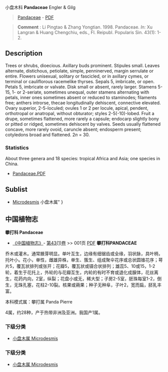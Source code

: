 小盘木科 **Pandaceae** Engler & Gilg

> [Pandaceae](http://www.iplant.cn/info/Pandaceae?t=foc) - [PDF](http://www.iplant.cn/foc/pdf/Pandaceae.pdf)

> **Comment** : 
> Li Pingtao & Zhang Yongtian. 1998. Pandaceae. *In:* Xu Langran & Huang Chengchiu, eds., Fl. Reipubl. Popularis Sin. 43(1): 1-2.

## Description

Trees or shrubs, dioecious. Axillary buds prominent. Stipules small. Leaves alternate, distichous, petiolate, simple, penninerved, margin serrulate or entire. Flowers unisexual, solitary or fascicled, or in axillary cymes, or terminal or cauliflorous racemelike thyrses. Sepals 5, imbricate, or open. Petals 5, imbricate or valvate. Disk small or absent, rarely larger. Stamens 5-15, 1- or 2-seriate, sometimes unequal, outer stamens alternating with petals, inner ones sometimes absent or reduced to staminodes; filaments free; anthers introrse, thecae longitudinally dehiscent, connective elevated. Ovary superior, 2-5-loculed; ovules 1 or 2 per locule, apical, pendent, orthotropal or anatropal, without obturator; styles 2-5(-10)-lobed. Fruit a drupe, sometimes flattened, more rarely a capsule; endocarp slightly bony or pitted or ridged, sometimes dehiscent by valves. Seeds usually flattened concave, more rarely ovoid, caruncle absent; endosperm present; cotyledons broad and flattened. 2*n* = 30.


### Statistics
About three genera and 18 species: tropical Africa and Asia; one species in China.

* [Pandaceae.PDF](http://www.iplant.cn/foc/pdf/Pandaceae.pdf)

## Sublist

* [Microdesmis](http://www.iplant.cn/info/Microdesmis?t=foc) 小盘木属"
}
## 中国植物志


**攀打科 Pandaceae**

* [《中国植物志》](http://www.iplant.cn/frps)- [第43(1)卷](http://www.iplant.cn/frps/vol/43(1)) >> 001页 [PDF](http://www.iplant.cn/frps/pdf/43(1)/001z.pdf)
**攀打科PANDACEAE**

乔木或灌木。通常腋芽明显。单叶互生，边缘有细锯齿或全缘，羽状脉，具叶柄，托叶小。花小，单性，雌雄异株，单生、簇生、组成聚伞花序或总状圆锥花序；萼片5，覆瓦状排列或张开；花瓣5，覆瓦状或镊合状排列；雄蕊5、10或15，1-2轮，着生于花托上，外轮的与花瓣互生，内轮的有时不育或退化成腺体，花丝离生，花药内向，2室，纵裂；花盘小或无，稀大型；子房2-5室，胚珠每室1-2，倒生，无珠孔塞，花柱2-10裂。核果或蒴果；种子无种阜，子叶2，宽而扁，胚乳丰富。

本科模式属：攀打属 Panda Pierre

4属，约28种，产于热带非洲及亚洲。我国产1属。

### 下级分类
* [小盘木属  Microdesmis](http://www.iplant.cn/info/Microdesmis?t=z)

### 下级分类
* [小盘木属  Microdesmis](http://iplant.cn/info/sp/Microdesmis?t=z)
